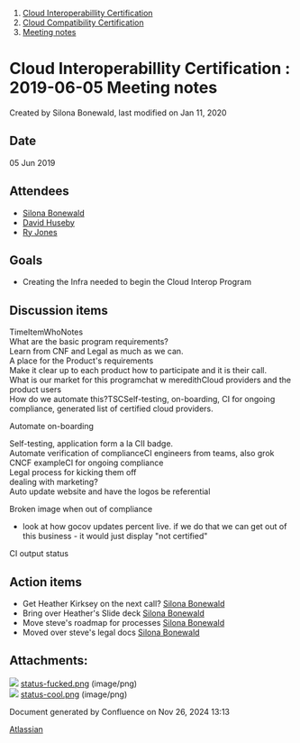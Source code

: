 1. [Cloud Interoperabillity Certification](index.html)
2. [Cloud Compatibility Certification](Cloud-Compatibility-Certification_20283397.html)
3. [Meeting notes](Meeting-notes_20294104.html)

# Cloud Interoperabillity Certification : 2019-06-05 Meeting notes

Created by Silona Bonewald, last modified on Jan 11, 2020

## Date

05 Jun 2019

## Attendees

- [Silona Bonewald](https://lf-hyperledger.atlassian.net/wiki/people/712020:60ad7903-c627-4d15-ac02-e45d3098bd8e?ref=confluence)
- [David Huseby](https://lf-hyperledger.atlassian.net/wiki/people/5c81ef6e187e8e0b95b0b1e9?ref=confluence)
- [Ry Jones](https://lf-hyperledger.atlassian.net/wiki/people/557058:078cecfc-fb17-4d9a-8759-b5b74efa6850?ref=confluence)

## Goals

- Creating the Infra needed to begin the Cloud Interop Program

## Discussion items

TimeItemWhoNotes  
What are the basic program requirements?  
Learn from CNF and Legal as much as we can.  
A place for the Product's requirements  
Make it clear up to each product how to participate and it is their call.  
What is our market for this programchat w meredithCloud providers and the product users  
How do we automate this?TSCSelf-testing, on-boarding, CI for ongoing compliance, generated list of certified cloud providers.

Automate on-boarding

Self-testing, application form a la CII badge.  
Automate verification of complianceCI engineers from teams, also grok CNCF exampleCI for ongoing compliance  
Legal process for kicking them off  
dealing with marketing?  
Auto update website and have the logos be referential

Broken image when out of compliance

- look at how gocov updates percent live. if we do that we can get out of this business - it would just display "not certified"

CI output status

## Action items

- Get Heather Kirksey on the next call? [Silona Bonewald](https://lf-hyperledger.atlassian.net/wiki/people/712020:60ad7903-c627-4d15-ac02-e45d3098bd8e?ref=confluence)
- Bring over Heather's Slide deck [Silona Bonewald](https://lf-hyperledger.atlassian.net/wiki/people/712020:60ad7903-c627-4d15-ac02-e45d3098bd8e?ref=confluence)
- Move steve's roadmap for processes [Silona Bonewald](https://lf-hyperledger.atlassian.net/wiki/people/712020:60ad7903-c627-4d15-ac02-e45d3098bd8e?ref=confluence)
- Moved over steve's legal docs [Silona Bonewald](https://lf-hyperledger.atlassian.net/wiki/people/712020:60ad7903-c627-4d15-ac02-e45d3098bd8e?ref=confluence)

## Attachments:

![](images/icons/bullet_blue.gif) [status-fucked.png](attachments/20294103/20294113.png) (image/png)  
![](images/icons/bullet_blue.gif) [status-cool.png](attachments/20294103/20294114.png) (image/png)

Document generated by Confluence on Nov 26, 2024 13:13

[Atlassian](http://www.atlassian.com/)
